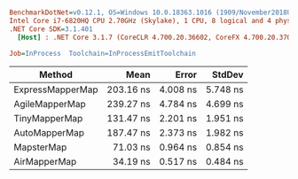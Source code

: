 ``` ini

BenchmarkDotNet=v0.12.1, OS=Windows 10.0.18363.1016 (1909/November2018Update/19H2)
Intel Core i7-6820HQ CPU 2.70GHz (Skylake), 1 CPU, 8 logical and 4 physical cores
.NET Core SDK=3.1.401
  [Host] : .NET Core 3.1.7 (CoreCLR 4.700.20.36602, CoreFX 4.700.20.37001), X64 RyuJIT

Job=InProcess  Toolchain=InProcessEmitToolchain  

```
|           Method |      Mean |    Error |   StdDev |
|----------------- |----------:|---------:|---------:|
| ExpressMapperMap | 203.16 ns | 4.008 ns | 5.748 ns |
|   AgileMapperMap | 239.27 ns | 4.784 ns | 4.699 ns |
|    TinyMapperMap | 131.47 ns | 2.201 ns | 1.951 ns |
|    AutoMapperMap | 187.47 ns | 2.373 ns | 1.982 ns |
|       MapsterMap |  71.03 ns | 0.964 ns | 0.854 ns |
|     AirMapperMap |  34.19 ns | 0.517 ns | 0.484 ns |
